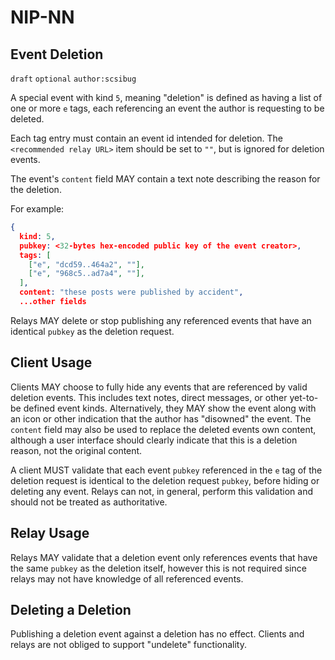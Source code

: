 NIP-NN
======

Event Deletion
-------------------------

`draft` `optional` `author:scsibug`

A special event with kind `5`, meaning "deletion" is defined as having a list of one or more `e` tags, each referencing an event the author is requesting to be deleted.

Each tag entry must contain an event id intended for deletion.  The `<recommended relay URL>` item should be set to `""`, but is ignored for deletion events.

The event's `content` field MAY contain a text note describing the reason for the deletion.

For example:

```json
{
  kind: 5,
  pubkey: <32-bytes hex-encoded public key of the event creator>,
  tags: [
    ["e", "dcd59..464a2", ""],
    ["e", "968c5..ad7a4", ""],
  ],
  content: "these posts were published by accident",
  ...other fields
```

Relays MAY delete or stop publishing any referenced events that have an identical `pubkey` as the deletion request.

## Client Usage

Clients MAY choose to fully hide any events that are referenced by valid deletion events.  This includes text notes, direct messages, or other yet-to-be defined event kinds.  Alternatively, they MAY show the event along with an icon or other indication that the author has "disowned" the event.  The `content` field may also be used to replace the deleted events own content, although a user interface should clearly indicate that this is a deletion reason, not the original content.

A client MUST validate that each event `pubkey` referenced in the `e` tag of the deletion request is identical to the deletion request `pubkey`, before hiding or deleting any event.  Relays can not, in general, perform this validation and should not be treated as authoritative.

## Relay Usage

Relays MAY validate that a deletion event only references events that have the same `pubkey` as the deletion itself, however this is not required since relays may not have knowledge of all referenced events.

## Deleting a Deletion

Publishing a deletion event against a deletion has no effect.  Clients and relays are not obliged to support "undelete" functionality.
